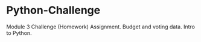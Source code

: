 # Python-Challenge
Module 3 Challenge (Homework) Assignment. Budget and voting data. Intro to Python.
